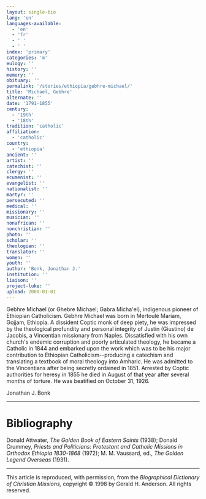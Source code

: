 ```yaml
---
layout: single-bio
lang: 'en'
languages-available:
  - 'en'
  - 'fr'
  - ' '
  - ' '
index: 'primary'
categories: 'm'
eulogy: ''
history: ''
memory: ''
obituary: ''
permalink: '/stories/ethiopia/gebhre-michael/'
title: 'Michael, Gebhre'
alternate: ''
date: '1791-1855'
century:
  - '19th'
  - '18th'
tradition: 'catholic'
affiliation:
  - 'catholic'
country:
  - 'ethiopia'
ancient: ''
artist: ''
catechist: ''
clergy: ''
ecumenist: ''
evangelist: ''
nationalist: ''
martyr: ''
persecuted: ''
medical: ''
missionary: ''
musician: ''
nonafrican: ''
nonchristian: ''
photo: ''
scholar: ''
theologian: ''
translator: ''
women: ''
youth: ''
author: 'Bonk, Jonathan J.'
institution: ''
liaison: ''
project-luke: ''
upload: 2000-01-01
---
```



Gebhre Michael (or Ghebre Michael; Gabra Micha'el), indigenous pioneer of Ethiopian Catholicism.  Gebhre Michael was born in Mertoulé Mariam, Gojjam, Ethiopia.  A dissident Coptic monk of deep piety, he was impressed by the theological profundity and personal integrity of Justin (Giustino) de Jacobis, a Vincentian missionary from Naples.  Dissatisfied with his own church's endemic corruption and poorly articulated theology, he became a Catholic in 1844 and embarked upon the work which was to be his major contribution to Ethiopian Catholicism--producing a catechism and translating a textbook of moral theology into Amharic. He was admitted to the Vincentians after being secretly ordained in 1851.  Arrested by Coptic authorities for heresy in 1855 he died in August of that year after several months of torture.  He was beatified on October 31, 1926.

Jonathan J. Bonk

---

# Bibliography

Donald Attwater, *The Golden Book of Eastern Saints* (1938); Donald Crummey, *Priests and Politicians: Protestant and Catholic  Missions in Orthodox Ethiopia 1830-1868* (1972); M. M. Vaussard, ed., *The Golden Legend Overseas* (1931).

---

This article is reproduced, with permission, from the *Biographical Dictionary of Christian Missions,* copyright &copy; 1998 by Gerald H. Anderson.  All rights reserved.